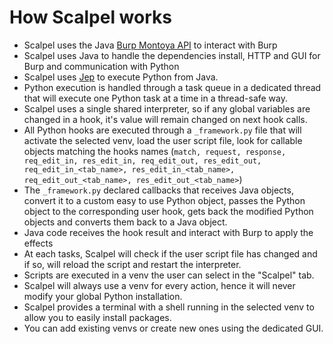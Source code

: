 # How Scalpel works

-   Scalpel uses the Java [Burp Montoya API](https://portswigger.net/burp/documentation/desktop/extensions) to interact with Burp
-   Scalpel uses Java to handle the dependencies install, HTTP and GUI for Burp and communication with Python
-   Scalpel uses [Jep](https://github.com/ninia/jep/) to execute Python from Java.
-   Python execution is handled through a task queue in a dedicated thread that will execute one Python task at a time in a thread-safe way.
-   Scalpel uses a single shared interpreter, so if any global variables are changed in a hook, it's value will remain changed on next hook calls.
-   All Python hooks are executed through a `_framework.py` file that will activate the selected venv, load the user script file, look for callable objects matching the hooks names (`match, request, response, req_edit_in, res_edit_in, req_edit_out, res_edit_out, req_edit_in_<tab_name>, res_edit_in_<tab_name>, req_edit_out_<tab_name>, res_edit_out_<tab_name>`)
-   The `_framework.py` declared callbacks that receives Java objects, convert it to a custom easy to use Python object, passes the Python object to the corresponding user hook, gets back the modified Python objects and converts them back to a Java object.
-   Java code receives the hook result and interact with Burp to apply the effects
-   At each tasks, Scalpel will check if the user script file has changed and if so, will reload the script and restart the interpreter.
-   Scripts are executed in a venv the user can select in the "Scalpel" tab.
-   Scalpel will always use a venv for every action, hence it will never modify your global Python installation.
-   Scalpel provides a terminal with a shell running in the selected venv to allow you to easily install packages.
-   You can add existing venvs or create new ones using the dedicated GUI.
